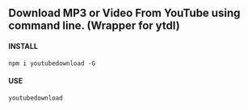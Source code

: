 ## Download MP3 or Video From YouTube using command line. (Wrapper for ytdl)

#### INSTALL

```
npm i youtubedownload -G
```

#### USE

```
youtubedownload
```
